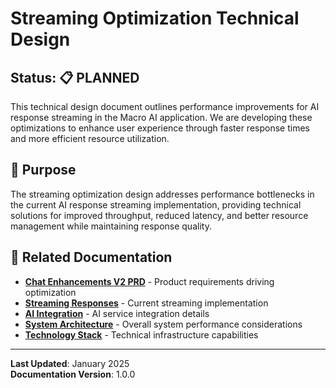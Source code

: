 # Streaming Optimization Technical Design

## Status: 📋 PLANNED

This technical design document outlines performance improvements for AI response streaming in the Macro AI application.
We are developing these optimizations to enhance user experience through faster response times and more efficient
resource utilization.

## 🎯 Purpose

The streaming optimization design addresses performance bottlenecks in the current AI response streaming implementation,
providing technical solutions for improved throughput, reduced latency, and better resource management while maintaining
response quality.

## 🔗 Related Documentation

- **[Chat Enhancements V2 PRD](../prds/chat-enhancements-v2.md)** - Product requirements driving optimization
- **[Streaming Responses](../../../features/chat-system/streaming-responses.md)** - Current streaming implementation
- **[AI Integration](../../../features/chat-system/ai-integration.md)** - AI service integration details
- **[System Architecture](../../../architecture/system-architecture.md)** - Overall system performance considerations
- **[Technology Stack](../../../architecture/technology-stack.md)** - Technical infrastructure capabilities

---

**Last Updated**: January 2025  
**Documentation Version**: 1.0.0
